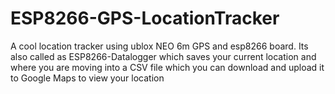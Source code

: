 # ESP8266-GPS-LocationTracker
A cool location tracker using ublox NEO 6m GPS and esp8266 board. Its also called as ESP8266-Datalogger which saves your current location and where you are moving into a CSV file which you can download and upload it to Google Maps to view your location
